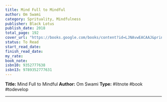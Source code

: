 ```yaml
---
title: Mind Full to Mindful
author: Om Swami
category: Sprituality, Mindfulness
publisher: Black Lotus
publish_date: 2018
total_page: 192
cover_url: "https://books.google.com/books/content?id=LJNAvwEACAAJ&printsec=frontcover&img=1&zoom=1&source=gbs_api"
status: To Read
start_read_date: 
finish_read_date: 
my_rate: 
book_note: 
isbn10: 9352777638
isbn13: 9789352777631
---
```

**Title:** Mind Full to Mindful
**Author:** Om Swami
**Type:** #litnote #book #todevelop 

---